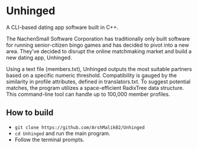 # Unhinged

A CLI-based dating app software built in C++.

The NachenSmall Software Corporation has traditionally only built software for running senior-citizen bingo games and has decided to pivot into a new area. They’ve decided to disrupt the online matchmaking market and build a new dating app, Unhinged.

Using a text file (members.txt), Unhinged outputs the most suitable partners based on a specific numeric threshold. Compatibility is gauged by the similarity in profile attributes, defined in translators.txt. To suggest potential matches, the program utilizes a space-efficient RadixTree data structure. This command-line tool can handle up to 100,000 member profiles.

## How to build

- `git clone https://github.com/ArshMalik02/Unhinged`
- `cd Unhinged` and run the main program.
- Follow the terminal prompts.
